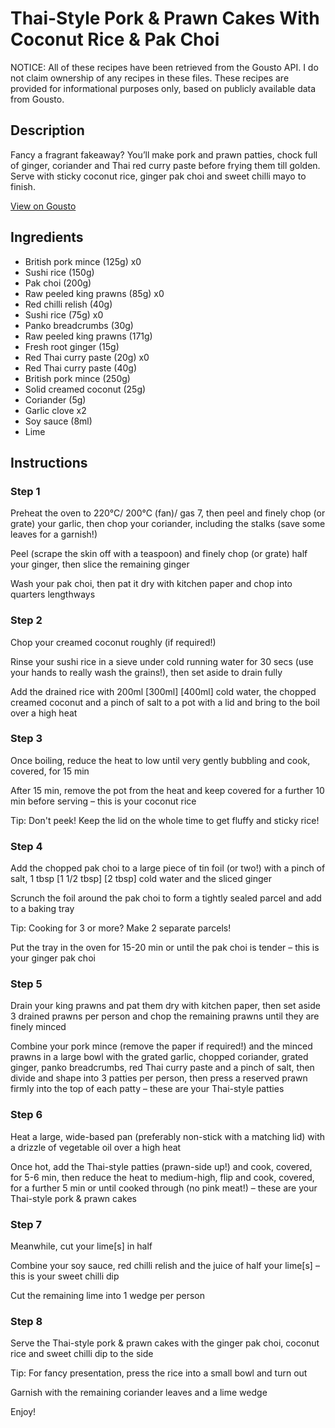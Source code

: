 # Thai-Style Pork & Prawn Cakes With Coconut Rice & Pak Choi

NOTICE: All of these recipes have been retrieved from the Gousto API. I do not claim ownership of any recipes in these files. These recipes are provided for informational purposes only, based on publicly available data from Gousto.

## Description

Fancy a fragrant fakeaway? You’ll make pork and prawn patties, chock full of ginger, coriander and Thai red curry paste before frying them till golden. Serve with sticky coconut rice, ginger pak choi and sweet chilli mayo to finish.

[View on Gousto](https://www.gousto.co.uk/recipes/cookbook/thai-style-pork-prawn-cakes-with-coconut-rice-ginger-pak-choi)

## Ingredients

- British pork mince (125g) x0
- Sushi rice (150g)
- Pak choi (200g)
- Raw peeled king prawns (85g) x0
- Red chilli relish (40g)
- Sushi rice (75g) x0
- Panko breadcrumbs (30g)
- Raw peeled king prawns (171g)
- Fresh root ginger (15g)
- Red Thai curry paste (20g) x0
- Red Thai curry paste (40g)
- British pork mince (250g)
- Solid creamed coconut (25g)
- Coriander (5g)
- Garlic clove x2
- Soy sauce (8ml)
- Lime

## Instructions


### Step 1

Preheat the oven to 220°C/ 200°C (fan)/ gas 7, then peel and finely chop (or grate) your garlic, then chop your coriander, including the stalks (save some leaves for a garnish!)

Peel (scrape the skin off with a teaspoon) and finely chop (or grate) half your ginger, then slice the remaining ginger

Wash your pak choi, then pat it dry with kitchen paper and chop into quarters lengthways


### Step 2

Chop your creamed coconut roughly (if required!)

Rinse your sushi rice in a sieve under cold running water for 30 secs (use your hands to really wash the grains!), then set aside to drain fully

Add the drained rice with 200ml <span class="text-purple">[300ml]</span> <span class="text-danger">[400ml] </span>cold water, the chopped creamed coconut and a pinch of salt to a pot with a lid and bring to the boil over a high heat


### Step 3

Once boiling, reduce the heat to low until very gently bubbling and cook, covered, for 15 min

After 15 min, remove the pot from the heat and keep covered for a further 10 min before serving – this is your coconut rice

Tip: Don't peek! Keep the lid on the whole time to get fluffy and sticky rice!


### Step 4

Add the chopped pak choi to a large piece of tin foil (or two!) with a pinch of salt, 1 tbsp <span class="text-purple">[1 1/2 tbsp]</span> <span class="text-danger">[2 tbsp]</span> cold water and the sliced ginger

Scrunch the foil around the pak choi to form a tightly sealed parcel and add to a baking tray

Tip: Cooking for 3 or more? Make 2 separate parcels!

Put the tray in the oven for 15-20 min or until the pak choi is tender – this is your ginger pak choi


### Step 5

Drain your king prawns and pat them dry with kitchen paper, then set aside 3 drained prawns per person and chop the remaining prawns until they are finely minced

Combine your pork mince (remove the paper if required!) and the minced prawns in a large bowl with the grated garlic, chopped coriander, grated ginger, panko breadcrumbs, red Thai curry paste and a pinch of salt, then divide and shape into 3 patties per person, then press a reserved prawn firmly into the top of each patty – these are your Thai-style patties


### Step 6

Heat a large, wide-based pan (preferably non-stick with a matching lid) with a drizzle of vegetable oil over a high heat

Once hot, add the Thai-style patties (prawn-side up!) and cook, covered, for 5-6 min, then reduce the heat to medium-high, flip and cook, covered, for a further 5 min or until cooked through (no pink meat!) – these are your Thai-style pork & prawn cakes


### Step 7

Meanwhile, cut your lime[s] in half

Combine your soy sauce, red chilli relish and the juice of half your lime[s] – this is your sweet chilli dip

Cut the remaining lime into 1 wedge per person

### Step 8

Serve the Thai-style pork & prawn cakes with the ginger pak choi, coconut rice and sweet chilli dip to the side

Tip: For fancy presentation, press the rice into a small bowl and turn out

Garnish with the remaining coriander leaves and a lime wedge

Enjoy!

